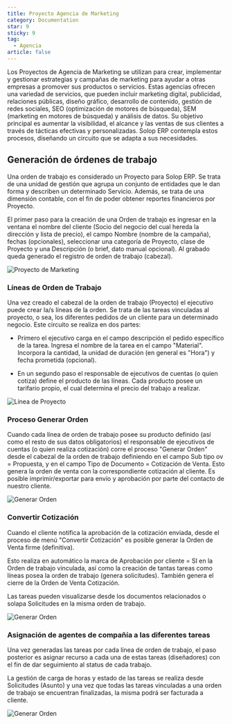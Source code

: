 ```yaml
---
title: Proyecto Agencia de Marketing
category: Documentation
star: 9
sticky: 9
tag: 
  - Agencia
article: false
---
```


Los Proyectos de Agencia de Marketing se utilizan para crear, implementar y gestionar estrategias y campañas de marketing para ayudar a otras empresas a promover sus productos o servicios. Estas agencias ofrecen una variedad de servicios, que pueden incluir marketing digital, publicidad, relaciones públicas, diseño gráfico, desarrollo de contenido, gestión de redes sociales, SEO (optimización de motores de búsqueda), SEM (marketing en motores de búsqueda) y análisis de datos. Su objetivo principal es aumentar la visibilidad, el alcance y las ventas de sus clientes a través de tácticas efectivas y personalizadas. Solop ERP contempla estos procesos, diseñando un circuito que se adapta a sus necesidades.

## Generación de órdenes de trabajo

Una orden de trabajo es considerado un Proyecto para Solop ERP.
Se trata de una unidad de gestión que agrupa un conjunto de entidades que le dan forma y describen un determinado Servicio.
Además, se trata de una dimensión contable, con el fin de poder obtener reportes financieros por Proyecto.

El primer paso para la creación de una Orden de trabajo es ingresar en la ventana el nombre del cliente (Socio del negocio del cual hereda la dirección y lista de precio), el campo Nombre (nombre de la campaña), fechas (opcionales), seleccionar una categoría de Proyecto, clase de Proyecto y una Descripción (o brief, dato manual opcional).
Al grabado queda generado el registro de orden de trabajo (cabezal).

![Proyecto de Marketing](/assets/img/docs/agency-management/agm-agency1.png)

### Líneas de Orden de Trabajo

Una vez creado el cabezal de la orden de trabajo (Proyecto) el ejecutivo puede crear la/s líneas de la orden.
Se trata de las tareas vinculadas al proyecto, o sea, los diferentes pedidos de un cliente para un determinado negocio.
Este circuito se realiza en dos partes:

* Primero el ejecutivo carga en el campo descripción el pedido específico de la tarea. Ingresa el nombre de la tarea en el campo "Material". Incorpora la cantidad, la unidad de duración (en general es "Hora") y fecha prometida (opcional).

* En un segundo paso el responsable de ejecutivos de cuentas (o quien cotiza) define el producto de las líneas. Cada producto posee un tarifario propio, el cual determina el precio del trabajo a realizar.

![Línea de Proyecto](/assets/img/docs/agency-management/agm-agency2.png)

### Proceso Generar Orden

Cuando cada línea de orden de trabajo posee su producto definido (así como el resto de sus datos obligatorios) el responsable de ejecutivos de cuentas (o quien realiza cotización) corre el proceso "Generar Orden" desde el cabezal de la orden de trabajo definiendo en el campo Sub tipo ov = Propuesta, y en el campo Tipo de Documento = Cotización de Venta.
Esto genera la orden de venta con la correspondiente cotización al cliente.
Es posible imprimir/exportar para envío y aprobación por parte del contacto de nuestro cliente.

![Generar Orden](/assets/img/docs/agency-management/agm-agency3.png)

### Convertir Cotización

Cuando el cliente notifica la aprobación de la cotización enviada, desde el proceso de menú "Convertir Cotización" es posible generar la Orden de Venta firme (definitiva).

Esto realiza en automático la marca de Aprobación por cliente = SI en la Orden de trabajo vinculada, así como la creación de tantas tareas como líneas posea la orden de trabajo (genera solicitudes). También genera el cierre de la Orden de Venta Cotización.

Las tareas pueden visualizarse desde los documentos relacionados o solapa Solicitudes en la misma orden de trabajo.

![Generar Orden](/assets/img/docs/agency-management/agm-agency4.png)

### Asignación de agentes de compañía a las diferentes tareas

Una vez generadas las tareas por cada línea de orden de trabajo, el paso posterior es asignar recurso a cada una de estas tareas (diseñadores) con el fin de dar seguimiento al status de cada trabajo.

La gestión de carga de horas y estado de las tareas se realiza desde Solicitudes (Asunto) y una vez que todas las tareas vinculadas a una orden de trabajo se encuentran finalizadas, la misma podrá ser facturada a cliente.

![Generar Orden](/assets/img/docs/agency-management/agm-agency5.png)